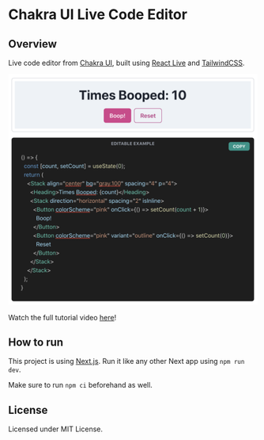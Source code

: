 # Chakra UI Live Code Editor

## Overview

Live code editor from [Chakra UI](https://www.chakra-ui.com/), built using [React Live](https://github.com/FormidableLabs/react-live) and [TailwindCSS](https://tailwindcss.com/).

![Example](hero.png)

Watch the full tutorial video [here](https://youtu.be/Ld3W9aaNx1g)!

## How to run

This project is using [Next.js](https://nextjs.org/). Run it like any other Next app using `npm run dev`.

Make sure to run `npm ci` beforehand as well.

## License

Licensed under MIT License.
